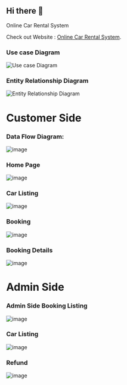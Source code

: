 ## Hi there 👋
Online Car Rental System

Check out Website :  [Online Car Rental System](https://crs-cdac-project.firebaseapp.com/).

### Use case Diagram
![Use case Diagram](https://github.com/Online-Car-Rental-System-CDAC-Proj/CustomerCRS/assets/83832250/6c74be4e-7f28-4dda-9369-b574523a35e4)

### Entity Relationship Diagram
![Entity Relationship Diagram](https://github.com/Online-Car-Rental-System-CDAC-Proj/CustomerCRS/assets/83832250/f0cdc42a-0aae-4088-9f50-401b0bc4de83)

# Customer Side

### Data Flow Diagram:
![image](https://github.com/Online-Car-Rental-System-CDAC-Proj/CustomerCRS/assets/83832250/94923a7a-92fd-4f50-9187-f6a702ba4db4)

### Home Page
![image](https://github.com/Online-Car-Rental-System-CDAC-Proj/CustomerCRS/assets/83832250/4d3debf5-14b3-4d0b-b65c-5f0c63ba81fb)

### Car Listing
![image](https://github.com/Online-Car-Rental-System-CDAC-Proj/CustomerCRS/assets/83832250/09284158-ab8a-4e3f-9039-97bfe508f99b)

### Booking
![image](https://github.com/Online-Car-Rental-System-CDAC-Proj/CustomerCRS/assets/83832250/a2e55b83-1d83-415a-94c7-bf175e7e26b6)

### Booking Details
![image](https://github.com/Online-Car-Rental-System-CDAC-Proj/CustomerCRS/assets/83832250/baa71495-108f-43f9-9f2f-43abb0897af2)

# Admin Side
### Admin Side Booking Listing
![image](https://github.com/Online-Car-Rental-System-CDAC-Proj/CustomerCRS/assets/83832250/e8b2b68d-095c-453c-a1a6-6e3321a96671)

### Car Listing
![image](https://github.com/Online-Car-Rental-System-CDAC-Proj/CustomerCRS/assets/83832250/15321736-d0f8-4f9e-a4b1-73e6bc480532)

### Refund
![image](https://github.com/Online-Car-Rental-System-CDAC-Proj/CustomerCRS/assets/83832250/79413275-da11-40ac-8f98-d1678a011100)

<!--

**Here are some ideas to get you started:**

🙋‍♀️ A short introduction - what is your organization all about?
🌈 Contribution guidelines - how can the community get involved?
👩‍💻 Useful resources - where can the community find your docs? Is there anything else the community should know?
🍿 Fun facts - what does your team eat for breakfast?
🧙 Remember, you can do mighty things with the power of [Markdown](https://docs.github.com/github/writing-on-github/getting-started-with-writing-and-formatting-on-github/basic-writing-and-formatting-syntax)
-->
